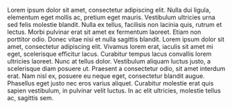 Lorem ipsum dolor sit amet, consectetur adipiscing elit. Nulla dui ligula, elementum eget mollis ac, pretium eget mauris. Vestibulum ultricies urna sed felis molestie blandit. Nulla ex tellus, facilisis non lacinia quis, rutrum et lectus. Morbi pulvinar erat sit amet ex fermentum laoreet. Etiam non porttitor odio. Donec vitae nisi et nulla sagittis blandit. Lorem ipsum dolor sit amet, consectetur adipiscing elit. Vivamus lorem erat, iaculis sit amet mi eget, scelerisque efficitur lacus. Curabitur tempus lacus convallis lorem ultricies laoreet. Nunc at tellus dolor. Vestibulum aliquam luctus justo, a scelerisque diam posuere ut. Praesent a consectetur odio, sit amet interdum erat. Nam nisl ex, posuere eu neque eget, consectetur blandit augue. Phasellus eget justo nec eros varius aliquet. Curabitur molestie erat quis sapien vestibulum, in pulvinar velit luctus. In ac elit ultricies, molestie tellus ac, sagittis sem.
